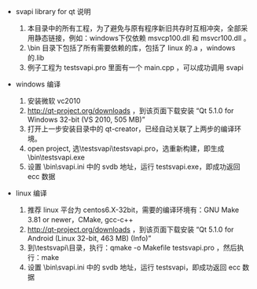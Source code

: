 ﻿  
* svapi library for qt 说明
  1.  本目录中的所有工程，为了避免与原有程序新旧共存时互相冲突，全部采用静态链接，例如：windows下仅依赖 msvcp100.dll 和 msvcr100.dll 。
  2.  \bin 目录下包括了所有需要依赖的库，包括了 linux 的.a ，windows 的.lib
  3.  例子工程为 testsvapi.pro 里面有一个 main.cpp ，可以成功调用 svapi

* windows 编译
  1.	安装微软 vc2010
  2.	http://qt-project.org/downloads ，到该页面下载安装 “Qt 5.1.0 for Windows 32-bit (VS 2010, 505 MB)”
  2.	打开上一步安装目录中的 qt-creator，已经自动关联了上两步的编译环境。
  3.	open project, 选\testsvapi\testsvapi.pro，选重新构建，即生成 \bin\testsvapi.exe
  4.	设置 \bin\svapi.ini 中的 svdb 地址，运行 testsvapi.exe，即成功返回 ecc 数据


* linux 编译
  1.	推荐 linux 平台为 centos6.X-32bit，需要的编译环境有：GNU Make 3.81 or newer，CMake, gcc-c++
  2.	http://qt-project.org/downloads ，到该页面下载安装 “Qt 5.1.0 for Android (Linux 32-bit, 463 MB) (Info)”
  3.	到\testsvapi\目录，执行：qmake -o Makefile testsvapi.pro ，然后执行：make
  4.	设置 \bin\svapi.ini 中的 svdb 地址，运行 testsvapi，即成功返回 ecc 数据
  